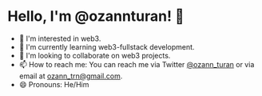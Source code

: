 # Hello, I'm @ozannturan! 👋

- 👀 I'm interested in web3.
- 🌱 I'm currently learning web3-fullstack development.
- 💞️ I'm looking to collaborate on web3 projects.
- 📫 How to reach me: You can reach me via Twitter [@ozann_turan](https://twitter.com/ozann_turan) or via email at ozann_trn@gmail.com.
- 😄 Pronouns: He/Him

<!---
--->
